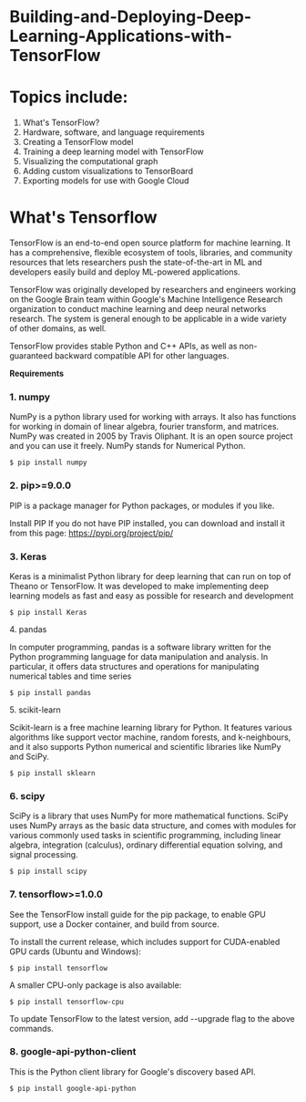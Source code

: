 # Building-and-Deploying-Deep-Learning-Applications-with-TensorFlow

# Topics include:

1. What's TensorFlow?
2. Hardware, software, and language requirements
3. Creating a TensorFlow model
4. Training a deep learning model with TensorFlow
5. Visualizing the computational graph
6. Adding custom visualizations to TensorBoard
7. Exporting models for use with Google Cloud


# What's Tensorflow

TensorFlow is an end-to-end open source platform for machine learning. It has a comprehensive, flexible ecosystem of tools, libraries, and community resources that lets researchers push the state-of-the-art in ML and developers easily build and deploy ML-powered applications.

TensorFlow was originally developed by researchers and engineers working on the Google Brain team within Google's Machine Intelligence Research organization to conduct machine learning and deep neural networks research. The system is general enough to be applicable in a wide variety of other domains, as well.

TensorFlow provides stable Python and C++ APIs, as well as non-guaranteed backward compatible API for other languages.

<b>Requirements</b>

<h3>1. numpy</h3>

NumPy is a python library used for working with arrays. It also has functions for working in domain of linear algebra, fourier transform, and matrices. NumPy was created in 2005 by Travis Oliphant. It is an open source project and you can use it freely. NumPy stands for Numerical Python.

<code>$ pip install numpy</code> 
 
<h3>2. pip>=9.0.0</h3>

PIP is a package manager for Python packages, or modules if you like.

Install PIP
If you do not have PIP installed, you can download and install it from this page: https://pypi.org/project/pip/

<h3>3. Keras</h3>

Keras is a minimalist Python library for deep learning that can run on top of Theano or TensorFlow. It was developed to make implementing deep learning models as fast and easy as possible for research and development

<code>$ pip install Keras</code>

</h3>4. pandas</h3>

In computer programming, pandas is a software library written for the Python programming language for data manipulation and analysis. In particular, it offers data structures and operations for manipulating numerical tables and time series

<code>$ pip install pandas</code>


</h3>5. scikit-learn</h3>

Scikit-learn is a free machine learning library for Python. It features various algorithms like support vector machine, random forests, and k-neighbours, and it also supports Python numerical and scientific libraries like NumPy and SciPy.

<code>$ pip install sklearn</code>

<h3>6. scipy</h3>

SciPy is a library that uses NumPy for more mathematical functions. SciPy uses NumPy arrays as the basic data structure, and comes with modules for various commonly used tasks in scientific programming, including linear algebra, integration (calculus), ordinary differential equation solving, and signal processing.

<code>$ pip install scipy</code>

<h3>7. tensorflow>=1.0.0</h3>

See the TensorFlow install guide for the pip package, to enable GPU support, use a Docker container, and build from source.

To install the current release, which includes support for CUDA-enabled GPU cards (Ubuntu and Windows):

<code>$ pip install tensorflow</code>

A smaller CPU-only package is also available:

<code>$ pip install tensorflow-cpu</code>

To update TensorFlow to the latest version, add --upgrade flag to the above commands.

<h3>8. google-api-python-client</h3>

This is the Python client library for Google's discovery based API.

<code>$ pip install google-api-python</code>


